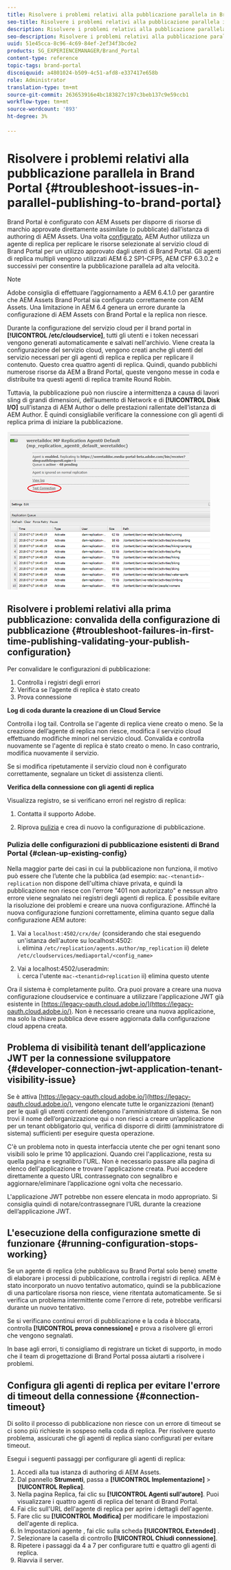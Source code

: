 ```yaml
---
title: Risolvere i problemi relativi alla pubblicazione parallela in Brand Portal
seo-title: Risolvere i problemi relativi alla pubblicazione parallela in Brand Portal
description: Risolvere i problemi relativi alla pubblicazione parallela.
seo-description: Risolvere i problemi relativi alla pubblicazione parallela.
uuid: 51e45cca-8c96-4c69-84ef-2ef34f3bcde2
products: SG_EXPERIENCEMANAGER/Brand_Portal
content-type: reference
topic-tags: brand-portal
discoiquuid: a4801024-b509-4c51-afd8-e337417e658b
role: Administrator
translation-type: tm+mt
source-git-commit: 263653916e4bc183827c197c3beb137c9e59ccb1
workflow-type: tm+mt
source-wordcount: '893'
ht-degree: 3%

---
```



# Risolvere i problemi relativi alla pubblicazione parallela in Brand Portal {#troubleshoot-issues-in-parallel-publishing-to-brand-portal}

Brand Portal è configurato con AEM Assets per disporre di risorse di marchio approvate direttamente assimilate (o pubblicate) dall’istanza di authoring di AEM Assets. Una volta [configurato](../using/configure-aem-assets-with-brand-portal.md), AEM Author utilizza un agente di replica per replicare le risorse selezionate al servizio cloud di Brand Portal per un utilizzo approvato dagli utenti di Brand Portal. Gli agenti di replica multipli vengono utilizzati AEM 6.2 SP1-CFP5, AEM CFP 6.3.0.2 e successivi per consentire la pubblicazione parallela ad alta velocità.

>[!NOTE]
>
>Adobe consiglia di effettuare l’aggiornamento a AEM 6.4.1.0 per garantire che AEM Assets Brand Portal sia configurato correttamente con AEM Assets. Una limitazione in AEM 6.4 genera un errore durante la configurazione di AEM Assets con Brand Portal e la replica non riesce.

Durante la configurazione del servizio cloud per il brand portal in **[!UICONTROL /etc/cloudservice]**, tutti gli utenti e i token necessari vengono generati automaticamente e salvati nell&#39;archivio. Viene creata la configurazione del servizio cloud, vengono creati anche gli utenti del servizio necessari per gli agenti di replica e replica per replicare il contenuto. Questo crea quattro agenti di replica. Quindi, quando pubblichi numerose risorse da AEM a Brand Portal, queste vengono messe in coda e distribuite tra questi agenti di replica tramite Round Robin.

Tuttavia, la pubblicazione può non riuscire a intermittenza a causa di lavori sling di grandi dimensioni, dell’aumento di Network e di **[!UICONTROL Disk I/O]** sull’istanza di AEM Author o delle prestazioni rallentate dell’istanza di AEM Author. È quindi consigliabile verificare la connessione con gli agenti di replica prima di iniziare la pubblicazione.

![](assets/test-connection.png)

## Risolvere i problemi relativi alla prima pubblicazione: convalida della configurazione di pubblicazione {#troubleshoot-failures-in-first-time-publishing-validating-your-publish-configuration}

Per convalidare le configurazioni di pubblicazione:

1. Controlla i registri degli errori
1. Verifica se l’agente di replica è stato creato
1. Prova connessione

**Log di coda durante la creazione di un Cloud Service**

Controlla i log tail. Controlla se l&#39;agente di replica viene creato o meno. Se la creazione dell’agente di replica non riesce, modifica il servizio cloud effettuando modifiche minori nel servizio cloud. Convalida e controlla nuovamente se l&#39;agente di replica è stato creato o meno. In caso contrario, modifica nuovamente il servizio.

Se si modifica ripetutamente il servizio cloud non è configurato correttamente, segnalare un ticket di assistenza clienti.

**Verifica della connessione con gli agenti di replica**

Visualizza registro, se si verificano errori nel registro di replica:

1. Contatta il supporto Adobe.

1. Riprova [pulizia](../using/troubleshoot-parallel-publishing.md#clean-up-existing-config) e crea di nuovo la configurazione di pubblicazione.

<!--
Comment Type: remark
Last Modified By: Mini Gulati (mgulati)
Last Modified Date: 2018-06-21T22:56:21.256-0400
<p>?? check and compare public key. At times public key is different</p>
<p>?? another thing to check in /useradmin</p>
-->

### Pulizia delle configurazioni di pubblicazione esistenti di Brand Portal {#clean-up-existing-config}

Nella maggior parte dei casi in cui la pubblicazione non funziona, il motivo può essere che l’utente che la pubblica (ad esempio: `mac-<tenantid>-replication` non dispone dell&#39;ultima chiave privata, e quindi la pubblicazione non riesce con l&#39;errore &quot;401 non autorizzato&quot; e nessun altro errore viene segnalato nei registri degli agenti di replica. È possibile evitare la risoluzione dei problemi e creare una nuova configurazione. Affinché la nuova configurazione funzioni correttamente, elimina quanto segue dalla configurazione AEM autore:

1. Vai a `localhost:4502/crx/de/` (considerando che stai eseguendo un&#39;istanza dell&#39;autore su localhost:4502:\
   i. elimina `/etc/replication/agents.author/mp_replication`
ii) delete 
`/etc/cloudservices/mediaportal/<config_name>`

1. Vai a localhost:4502/useradmin:\
   i. cerca l&#39;utente `mac-<tenantid>replication`
ii) elimina questo utente

Ora il sistema è completamente pulito. Ora puoi provare a creare una nuova configurazione cloudservice e continuare a utilizzare l&#39;applicazione JWT già esistente in [https://legacy-oauth.cloud.adobe.io/](https://legacy-oauth.cloud.adobe.io/). Non è necessario creare una nuova applicazione, ma solo la chiave pubblica deve essere aggiornata dalla configurazione cloud appena creata.

## Problema di visibilità tenant dell’applicazione JWT per la connessione sviluppatore {#developer-connection-jwt-application-tenant-visibility-issue}

Se è attiva [https://legacy-oauth.cloud.adobe.io/](https://legacy-oauth.cloud.adobe.io/), vengono elencate tutte le organizzazioni (tenant) per le quali gli utenti correnti detengono l&#39;amministratore di sistema. Se non trovi il nome dell’organizzazione qui o non riesci a creare un’applicazione per un tenant obbligatorio qui, verifica di disporre di diritti (amministratore di sistema) sufficienti per eseguire questa operazione.

C&#39;è un problema noto in questa interfaccia utente che per ogni tenant sono visibili solo le prime 10 applicazioni. Quando crei l&#39;applicazione, resta su quella pagina e segnalibro l&#39;URL. Non è necessario passare alla pagina di elenco dell&#39;applicazione e trovare l&#39;applicazione creata. Puoi accedere direttamente a questo URL contrassegnato con segnalibro e aggiornare/eliminare l’applicazione ogni volta che necessario.

L&#39;applicazione JWT potrebbe non essere elencata in modo appropriato. Si consiglia quindi di notare/contrassegnare l’URL durante la creazione dell’applicazione JWT.

## L&#39;esecuzione della configurazione smette di funzionare {#running-configuration-stops-working}

<!--
Comment Type: draft

<p>If the running configuration stops working, either of the following two possibilities
<g class="gr_ gr_15 gr-alert gr_gramm gr_inline_cards gr_run_anim Grammar multiReplace" data-gr-id="15" id="15" style="font-size: 12px;">
are
</g> there:</p>
<p>1.
<g class="gr_ gr_14 gr-alert gr_gramm gr_inline_cards gr_run_anim Grammar only-ins doubleReplace replaceWithoutSep" data-gr-id="14" id="14">
Connection
</g> has failed, or</p>
<p>2. Publish has failed with permission to dam-replication-service denied, while connection has passed </p>
<p>If the connection has failed [1], the
<g class="gr_ gr_10 gr-alert gr_spell gr_inline_cards gr_run_anim ContextualSpelling ins-del multiReplace" data-gr-id="10" id="10">
fail safe
</g> way to fix it is to <a href="../using/troubleshoot-parallel-publishing.md#main-pars-header-1664955658">clean up</a> the existing Brand Portal publish configuration and recreate a publish configuration. </p>
<p>However, if the
<g class="gr_ gr_18 gr-alert gr_spell gr_inline_cards gr_run_anim ContextualSpelling" data-gr-id="18" id="18">
publish
</g> has failed with
<g class="gr_ gr_16 gr-alert gr_gramm gr_inline_cards gr_run_anim Grammar only-ins doubleReplace replaceWithoutSep" data-gr-id="16" id="16">
permission
</g> denied to dam-replication-service, raise a support ticket.</p>
-->

Se un agente di replica (che pubblicava su Brand Portal solo bene) smette di elaborare i processi di pubblicazione, controlla i registri di replica. AEM è stato incorporato un nuovo tentativo automatico, quindi se la pubblicazione di una particolare risorsa non riesce, viene ritentata automaticamente. Se si verifica un problema intermittente come l&#39;errore di rete, potrebbe verificarsi durante un nuovo tentativo.

Se si verificano continui errori di pubblicazione e la coda è bloccata, controlla **[!UICONTROL prova connessione]** e prova a risolvere gli errori che vengono segnalati.

In base agli errori, ti consigliamo di registrare un ticket di supporto, in modo che il team di progettazione di Brand Portal possa aiutarti a risolvere i problemi.


## Configura gli agenti di replica per evitare l&#39;errore di timeout della connessione {#connection-timeout}

Di solito il processo di pubblicazione non riesce con un errore di timeout se ci sono più richieste in sospeso nella coda di replica. Per risolvere questo problema, assicurati che gli agenti di replica siano configurati per evitare timeout.

Esegui i seguenti passaggi per configurare gli agenti di replica:
1. Accedi alla tua istanza di authoring di AEM Assets.
1. Dal pannello **Strumenti**, passa a **[!UICONTROL Implementazione]** > **[!UICONTROL Replica]**.
1. Nella pagina Replica, fai clic su **[!UICONTROL Agenti sull&#39;autore]**. Puoi visualizzare i quattro agenti di replica del tenant di Brand Portal.
1. Fai clic sull&#39;URL dell&#39;agente di replica per aprire i dettagli dell&#39;agente.
1. Fare clic su **[!UICONTROL Modifica]** per modificare le impostazioni dell&#39;agente di replica.
1. In Impostazioni agente , fai clic sulla scheda **[!UICONTROL Extended]** .
1. Selezionare la casella di controllo **[!UICONTROL Chiudi connessione]**.
1. Ripetere i passaggi da 4 a 7 per configurare tutti e quattro gli agenti di replica.
1. Riavvia il server.